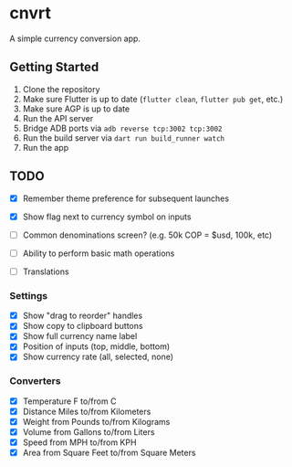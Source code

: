 # cnvrt

A simple currency conversion app.


## Getting Started

1. Clone the repository
2. Make sure Flutter is up to date (`flutter clean`, `flutter pub get`, etc.)
3. Make sure AGP is up to date
4. Run the API server
5. Bridge ADB ports via `adb reverse tcp:3002 tcp:3002`
6. Run the build server via `dart run build_runner watch`
7. Run the app


## TODO

* [x] Remember theme preference for subsequent launches
* [x] Show flag next to currency symbol on inputs
* [ ] Common denominations screen? (e.g. 50k COP = $usd, 100k, etc)
* [ ] Ability to perform basic math operations
* [ ] Translations


### Settings

* [x] Show "drag to reorder" handles
* [x] Show copy to clipboard buttons
* [x] Show full currency name label
* [x] Position of inputs (top, middle, bottom)
* [x] Show currency rate (all, selected, none)

### Converters

* [x] Temperature F to/from C
* [x] Distance Miles to/from Kilometers
* [x] Weight from Pounds to/from Kilograms
* [x] Volume from Gallons to/from Liters
* [x] Speed from MPH to/from KPH
* [x] Area from Square Feet to/from Square Meters
